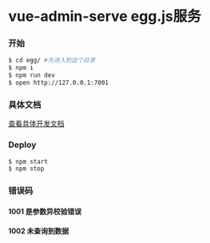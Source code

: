 # vue-admin-serve egg.js服务

### 开始

```bash
$ cd egg/ #先进入到这个目录
$ npm i
$ npm run dev
$ open http://127.0.0.1:7001
```

### 具体文档

[查看具体开发文档](https://hangjob.github.io/docs/#/vue-bag-admin/)

### Deploy

```bash
$ npm start
$ npm stop
```

### 错误码

#### 1001 是参数异校验错误

#### 1002 未查询到数据
